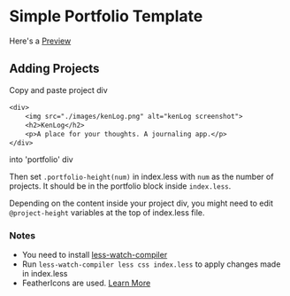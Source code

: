 # Simple Portfolio Template

Here's a [Preview](https://xanderjakeq.github.io/portfolioTemplate/)

## Adding Projects

Copy and paste project div

    <div>
        <img src="./images/kenLog.png" alt="kenLog screenshot">
        <h2>KenLog</h2>
        <p>A place for your thoughts. A journaling app.</p>
    </div>

into 'portfolio' div

Then set `.portfolio-height(num)` in index.less with `num` as the number of projects. It should be in the portfolio block inside `index.less`.

Depending on the content inside your project div, you might need to edit `@project-height` variables at the top of index.less file.

### Notes
- You need to install [less-watch-compiler](https://www.npmjs.com/package/less-watch-compiler)
- Run `less-watch-compiler less css index.less` to apply changes made in index.less
- FeatherIcons are used. [Learn More](https://github.com/feathericons/feather#feather)
